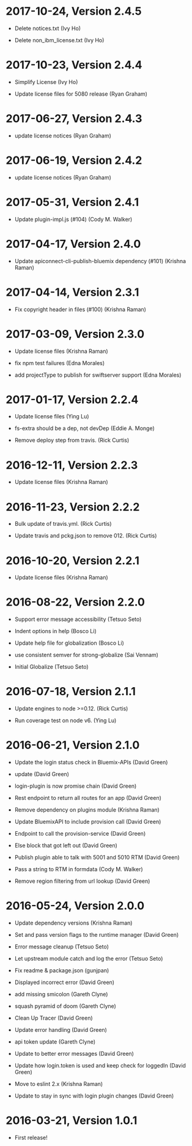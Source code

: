 2017-10-24, Version 2.4.5
=========================

 * Delete notices.txt (Ivy Ho)

 * Delete non_ibm_license.txt (Ivy Ho)


2017-10-23, Version 2.4.4
=========================

 * Simplify License (Ivy Ho)

 * Update license files for 5080 release (Ryan Graham)


2017-06-27, Version 2.4.3
=========================

 * update license notices (Ryan Graham)


2017-06-19, Version 2.4.2
=========================

 * update license notices (Ryan Graham)


2017-05-31, Version 2.4.1
=========================

 * Update plugin-impl.js (#104) (Cody M. Walker)


2017-04-17, Version 2.4.0
=========================

 * Update apiconnect-cli-publish-bluemix dependency (#101) (Krishna Raman)


2017-04-14, Version 2.3.1
=========================

 * Fix copyright header in files (#100) (Krishna Raman)


2017-03-09, Version 2.3.0
=========================

 * Update license files (Krishna Raman)

 * fix npm test failures (Edna Morales)

 * add projectType to publish for swiftserver support (Edna Morales)


2017-01-17, Version 2.2.4
=========================

 * Update license files (Ying Lu)

 * fs-extra should be a dep, not devDep (Eddie A. Monge)

 * Remove deploy step from travis. (Rick Curtis)


2016-12-11, Version 2.2.3
=========================

 * Update license files (Krishna Raman)


2016-11-23, Version 2.2.2
=========================

 * Bulk update of travis.yml. (Rick Curtis)

 * Update travis and pckg.json to remove 012. (Rick Curtis)


2016-10-20, Version 2.2.1
=========================

 * Update license files (Krishna Raman)


2016-08-22, Version 2.2.0
=========================

 * Support error message accessibility (Tetsuo Seto)

 * Indent options in help (Bosco Li)

 * Update help file for globalization (Bosco Li)

 * use consistent semver for strong-globalize (Sai Vennam)

 * Initial Globalize (Tetsuo Seto)


2016-07-18, Version 2.1.1
=========================

 * Update engines to node >=0.12. (Rick Curtis)

 * Run coverage test on node v6. (Ying Lu)


2016-06-21, Version 2.1.0
=========================

 * Update the login status check in Bluemix-APIs (David Green)

 * update (David Green)

 * login-plugin is now promise chain (David Green)

 * Rest endpoint to return all routes for an app (David Green)

 * Remove dependency on plugins module (Krishna Raman)

 * Update BluemixAPI to include provision call (David Green)

 * Endpoint to call the provision-service (David Green)

 * Else block that got left out (David Green)

 * Publish plugin able to talk with 5001 and 5010 RTM (David Green)

 * Pass a string to RTM in formdata (Cody M. Walker)

 * Remove region filtering from url lookup (David Green)


2016-05-24, Version 2.0.0
=========================

 * Update dependency versions (Krishna Raman)

 * Set and pass version flags to the runtime manager (David Green)

 * Error message cleanup (Tetsuo Seto)

 * Let upstream module catch and log the error (Tetsuo Seto)

 * Fix readme & package.json (gunjpan)

 * Displayed incorrect error (David Green)

 * add missing smicolon (Gareth Clyne)

 * squash pyramid of doom (Gareth Clyne)

 * Clean Up Tracer (David Green)

 * Update error handling (David Green)

 * api token update (Gareth Clyne)

 * Update to better error messages (David Green)

 * Update how login.token is used and keep check for loggedIn (David Green)

 * Move to eslint 2.x (Krishna Raman)

 * Update to stay in sync with login plugin changes (David Green)


2016-03-21, Version 1.0.1
=========================

 * First release!
